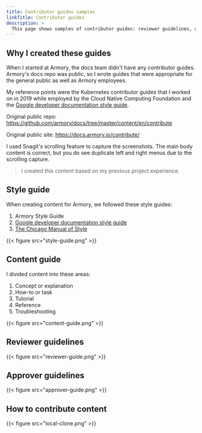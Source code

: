 ```yaml
---
title: Contributor guides samples
linkTitle: Contributor guides
description: >
  This page shows samples of contributor guides: reviewer guidelines, approver guidelines, style guide, and content guide.
---
```


## Why I created these guides

When I started at Armory, the docs team didn't have any contributor guides. Armory's docs repo was public, so I wrote guides that were appropriate for the general public as well as Armory employees.

My reference points were the Kubernetes contributor guides that I worked on in 2019 while employed by the Cloud Native Computing Foundation and the [Google developer documentation style guide](https://developers.google.com/style).

Original public repo: https://github.com/armory/docs/tree/master/content/en/contribute

Original public site: https://docs.armory.io/contribute/

I used Snagit's scrolling feature to capture the screenshots. The main body content is correct, but you do see duplicate left and right menus due to the scrolling capture.

>I created this content based on my previous project experience.

## Style guide

When creating content for Armory, we followed these style guides:

1. Armory Style Guide
1. [Google developer documentation style guide](https://developers.google.com/style)
1. [The Chicago Manual of Style](https://www.chicagomanualofstyle.org/home.html)

{{< figure src="style-guide.png" >}}

## Content guide

I divided content into these areas:

1. Concept or explanation
1. How-to or task
1. Tutorial
1. Reference
1. Troubleshooting

{{< figure src="content-guide.png" >}}

## Reviewer guidelines

{{< figure src="reviewer-guide.png" >}}

## Approver guidelines

{{< figure src="approver-guide.png" >}}

## How to contribute content

{{< figure src="local-clone.png" >}}